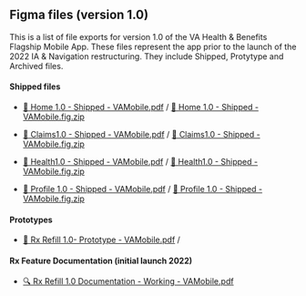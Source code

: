 ## Figma files (version 1.0)

This is a list of file exports for version 1.0 of the VA Health & Benefits Flagship Mobile App. These files represent the app prior to the launch of the 2022 IA & Navigation restructuring. They include Shipped, Protytype and Archived files. 

#### Shipped files
- [🚢 Home 1.0 - Shipped - VAMobile.pdf](https://github.com/user-attachments/files/18102177/Home.1.0.-.Shipped.-.VAMobile.pdf) / [🚢 Home 1.0 - Shipped - VAMobile.fig.zip](https://github.com/user-attachments/files/18114166/Home.1.0.-.Shipped.-.VAMobile.fig.zip)

- [🚢 Claims1.0 - Shipped - VAMobile.pdf](https://github.com/user-attachments/files/18102180/Claims1.0.-.Shipped.-.VAMobile.pdf) / [🚢 Claims1.0 - Shipped - VAMobile.fig.zip](https://github.com/user-attachments/files/18114173/Claims1.0.-.Shipped.-.VAMobile.fig.zip)

- [🚢 Health1.0 - Shipped - VAMobile.pdf](https://github.com/user-attachments/files/18102280/Health1.0.-.Shipped.-.VAMobile.pdf) / [🚢 Health1.0 - Shipped - VAMobile.fig.zip](https://github.com/user-attachments/files/18114183/Health1.0.-.Shipped.-.VAMobile.fig.zip)

- [🚢 Profile 1.0 - Shipped - VAMobile.pdf](https://github.com/user-attachments/files/18102286/Profile.1.0.-.Shipped.-.VAMobile.pdf) / [🚢 Profile 1.0 - Shipped - VAMobile.fig.zip](https://github.com/user-attachments/files/18114192/Profile.1.0.-.Shipped.-.VAMobile.fig.zip)



#### Prototypes
- [🧪 Rx Refill 1.0- Prototype - VAMobile.pdf](https://github.com/user-attachments/files/18102657/Rx.Refill.1.0-.Prototype.-.VAMobile.pdf) / 
 
#### Rx Feature Documentation (initial launch 2022)
- [🔍 Rx Refill 1.0 Documentation - Working - VAMobile.pdf](https://github.com/user-attachments/files/18102878/Rx.Refill.1.0.Documentation.-.Working.-.VAMobile.pdf)

